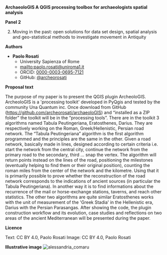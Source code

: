 **ArchaeoloGIS A QGIS processing toolbox for archaeologists spatial analysis**

**Panel 2**

2.  Moving in the past: open solutions for data set design, spatial analysis and geo-statistical methods to investigate movement in Antiquity

**Authors**

-   **Paolo Rosati**
    -   University Sapienza of Rome
    -   <mailto:paolo.rosati@uniroma1.it>
    -   ORCID: [0000-0003-0695-7121](https://orcid.org/0000-0003-0695-7121)
    -   GitHub: [@archeorosati](https://github.com/archeorosati)


**Proposal text**

The purpose of my paper is to present the QGIS plugin ArcheoloGIS. ArcheoloGIS is a 'processing toolkit' developed in PyQgis and tested by the community Una Quantum inc. Once download from GitHub (https://github.com/archeorosati/archaeoloGIS) and “installed as a ZIP folder” the toolkit will be in the “processing tools”.
There are in the toolkit 3 algorithms named Tabula Peutingeriana, Eratosthenes, Darius. They are respectively working on the Roman, Greek/Hellenistic, Persian road network. The “Tabula Peutingeriana” algorithm is the first algorithm programmed and the principles are the same in the other. Given a road network, basically made in lines, designed according to certain criteria i.e. start the network from the central city, continue the network from the primary road to the secondary, third … snap the vertex. The algorithm will return points instead on the lines of the road, positioning the milestones (eventually helping to find them or their original position), counting the roman miles from the center of the network and the kilometre. Using that it is primarily possible to prove whether the reconstruction of the road network corresponds to the indications of ancient sources (in particular the Tabula Peutingeriana).
In another way it is to find informations about the recurrence of the mail or horse-exchange stations, taverns, and reach other statistics.
The other two algorithms are quite similar Eratosthenes works with the unit of measurement of the 'Greek Stadia' in the Hellenistic era, Darius with the Persian Parasangas. After showing the code, the plugin construction workflow and its evolution, case studies and reflections on two areas of the ancient Mediterranean will be presented during the paper.


**Licence**

Text: CC BY 4.0, Paolo Rosati
Image: CC BY 4.0, Paolo Rosati

**Illustrative image**
![alessandria_comaru](https://user-images.githubusercontent.com/39003545/176473048-5e3ed3b8-9382-4336-97ca-222c36fc2f71.png)
